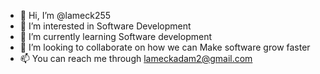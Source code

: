 - 👋 Hi, I’m @lameck255
- 👀 I’m interested in Software Development
- 🌱 I’m currently learning Software development
- 💞️ I’m looking to collaborate on how we can Make software grow faster 
- 📫 You can reach me through lameckadam2@gmail.com

<!---
lameck255/lameck255 is a ✨ special ✨ repository because its `README.md` (this file) appears on your GitHub profile.
You can click the Preview link to take a look at your changes.
--->
